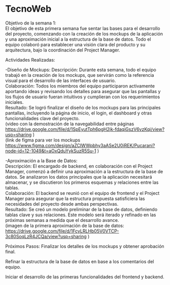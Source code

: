 # TecnoWeb

Objetivo de la semana 1:                                                                                                                                                                                                                
El objetivo de esta primera semana fue sentar las bases para el desarrollo del proyecto, comenzando con la creación de los mockups de la aplicación y una aproximación inicial a la estructura de la base de datos. Todo el equipo colaboró para establecer una visión clara del producto y su arquitectura, bajo la coordinación del Project Manager.

Actividades Realizadas:                             

-Diseño de Mockups:
    Descripción: Durante esta semana, todo el equipo trabajó en la creación de los mockups, que servirán como la referencia visual para el desarrollo de las interfaces de usuario.                                                
    Colaboración: Todos los miembros del equipo participaron activamente aportando ideas y revisando los detalles para asegurar que las pantallas y los flujos de usuario fueran intuitivos y cumplieran con los         requerimientos iniciales.                                                                                                                                                                                         
    Resultado: Se logró finalizar el diseño de los mockups para las principales pantallas, incluyendo la página de inicio, el login, el dashboard y otras funcionalidades clave del proyecto.                                  
    (video con la demostración de la navegabilidad entre páginas https://drive.google.com/file/d/1SpEyutTph6pgH2jk-fdaqiGszV6vzKqi/view?usp=sharing )                                                                     
    (link de figma para ver los mockups https://www.figma.com/design/aZCIWWpbhy3aASe2U0iREK/Pucarani?node-id=12-1049&t=aOxQduYykSuzR5Su-1 )
    

    
-Aproximación a la Base de Datos:                                                                                                                                                                                       
      Descripción: El encargado de backend, en colaboración con el Project Manager, comenzó a definir una aproximación a la estructura de la base de datos. Se analizaron los datos principales que la aplicación   necesitará almacenar, y se discutieron los primeros esquemas y relaciones entre las tablas.                                                                                                                            
      Colaboración: El backend se reunió con el equipo de frontend y el Project Manager para asegurar que la estructura propuesta satisficiera las necesidades del proyecto desde ambas perspectivas.                                        
      Resultado: Se creó un modelo preliminar de la base de datos, definiendo tablas clave y sus relaciones. Este modelo será iterado y refinado en las próximas semanas a medida que el desarrollo avance.                 
      (imagen de la primera aproximación de la base de datos: https://drive.google.com/file/d/1FcyLRLHb05V0VTCP-3c80SoqLzR4JCQa/view?usp=sharing )

Próximos Pasos:
  Finalizar los detalles de los mockups y obtener aprobación final.            
  
  Refinar la estructura de la base de datos en base a los comentarios del equipo.
  
  Iniciar el desarrollo de las primeras funcionalidades del frontend y backend.

